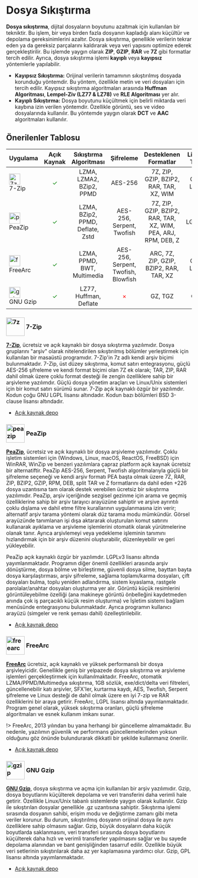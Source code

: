 <!-- NOTLAR
 - Bu kategoride lokal ve bulut tabanlı uygulamalar ayrı ayrı eklenebilir- tek bir tabloda belirtilebilir ancak lokal ve bulut tabanlı uygulamaların farkı anlatılmalıdır.
 - Tablo eklemeyi unutmayın
 - Uygun görseller eklemeyi unutmayın.
 - İçerik kuralları ve ekleme yapmak sayfalarını ziyaret edebilirsiniz -->

# Dosya Sıkıştırma

**Dosya sıkıştırma**, dijital dosyaların boyutunu azaltmak için kullanılan bir tekniktir. Bu işlem, bir veya birden fazla dosyanın kapladığı alanı küçültür ve depolama gereksinimlerini azaltır. Dosya sıkıştırma, genellikle verilerin tekrar eden ya da gereksiz parçalarını kaldırarak veya veri yapısını optimize ederek gerçekleştirilir. Bu işlemde yaygın olarak **ZIP**, **GZIP**, **RAR** ve **7Z** gibi formatlar tercih edilir. Ayrıca, dosya sıkıştırma işlemi **kayıplı** veya **kayıpsız** yöntemlerle yapılabilir.

- **Kayıpsız Sıkıştırma:** Orijinal verilerin tamamının sıkıştırılmış dosyada korunduğu yöntemdir. Bu yöntem, özellikle metin ve veri dosyaları için tercih edilir. Kayıpsız sıkıştırma algoritmaları arasında **Huffman Algoritması**, **Lempel-Ziv (LZ77 & LZ78)** ve **RLE Algoritması** yer alır.
- **Kayıplı Sıkıştırma:** Dosya boyutunu küçültmek için belirli miktarda veri kaybına izin verilen yöntemdir. Özellikle görüntü, ses ve video dosyalarında kullanılır. Bu yöntemde yaygın olarak **DCT** ve **AAC** algoritmaları kullanılır.

## Önerilenler Tablosu

| Uygulama | Açık Kaynak | Sıkıştırma Algoritması | Şifreleme | Desteklenen Formatlar | Lisans Türü | Platformlar |
| --- | :---: | :---: | :---: | :---: | :---: | :---: |
| <span style="display: inline-block; vertical-align: middle;"><img src="/docs/images/7zip.png" alt="7z" style="width: 30px; height: 30px;"> </span> <span style="display: inline-block; vertical-align: middle;"> 7-Zip </span> | <span style="color: green;">✓</span> | <span style="display: inline-block; vertical-align: middle;"> LZMA, LZMA2, BZip2, PPMD </span> | <span style="display: inline-block; vertical-align: middle;"> AES-256 </span> | <span style="display: inline-block; vertical-align: middle;"> 7Z, ZIP, GZIP, BZIP2, RAR, TAR, XZ, WIM </span> | GNU LGPL | <i class="fa-brands fa-windows"></i> <i class="fa-brands fa-apple"></i> <i class="fa-brands fa-linux"></i> <i class="fa-brands fa-freebsd"></i> |
| <span style="display: inline-block; vertical-align: middle;"><img src="/docs/images/peazip.png" alt="peazip" style="width: 30px; height: 30px;"> </span> <span style="display: inline-block; vertical-align: middle;"> PeaZip </span> | <span style="color: green;">✓</span> | <span style="display: inline-block; vertical-align: middle;"> LZMA, BZip2, PPMD, Deflate, Zstd </span> | <span style="display: inline-block; vertical-align: middle;"> AES-256, Serpent, Twofish </span> | <span style="display: inline-block; vertical-align: middle;"> 7Z, ZIP, GZIP, BZIP2, RAR, TAR, XZ, WIM, PEA, ARJ, RPM, DEB, Z </span> | LGPLv3 | <i class="fa-brands fa-windows"></i> <i class="fa-brands fa-apple"></i> <i class="fa-brands fa-linux"></i> <i class="fa-brands fa-freebsd"></i> |
| <span style="display: inline-block; vertical-align: middle;"><img src="/docs/images/freearc.png" alt="freearc" style="width: 30px; height: 30px;"> </span> <span style="display: inline-block; vertical-align: middle;"> FreeArc </span> | <span style="color: green;">✓</span> | <span style="display: inline-block; vertical-align: middle;"> LZMA, PPMD, BWT, Multimedia </span> | <span style="display: inline-block; vertical-align: middle;"> AES-256, Serpent, Twofish, Blowfish </span> | <span style="display: inline-block; vertical-align: middle;"> ARC, 7Z, ZIP, GZIP, BZIP2, RAR, TAR, XZ </span> | GNU LGPL | <i class="fa-brands fa-windows"></i> <i class="fa-brands fa-linux"></i> |
| <span style="display: inline-block; vertical-align: middle;"><img src="/docs/images/gzip.png" alt="gzip" style="width: 30px; height: 30px;"> </span> <span style="display: inline-block; vertical-align: middle;"> GNU Gzip </span> | <span style="color: green;">✓</span> | <span style="display: inline-block; vertical-align: middle;"> LZ77, Huffman, Deflate </span> |<span style="color: red;">×</span> | <span style="display: inline-block; vertical-align: middle;"> GZ, TGZ </span> | GPL | <i class="fa-brands fa-linux"></i> <i class="fa-brands fa-freebsd"></i> |

### <span style="display: inline-block; vertical-align: middle;"><img src="docs/images/7zip.png" alt="7z" style="width: 50px; height: auto;"> </span> <span style="display: inline-block; vertical-align: middle;"> 7-Zip

[**7-Zip**](https://www.7-zip.org/), ücretsiz ve açık kaynaklı bir dosya sıkıştırma yazılımıdır. Dosya gruplarını "arşiv" olarak nitelendirilen sıkıştırılmış bölümler yerleştirmek için kullanılan bir masaüstü programıdır. 7-Zip'in 7z adlı kendi arşiv biçimi bulunmaktadır. 7-Zip, üst düzey sıkıştırma, komut satırı entegrasyonu, güçlü AES-256 şifreleme ve kendi format biçimi olan 7Z ek olarak; TAR, ZIP, RAR dahil olmak üzere çoklu format desteği ile zengin özelliklere sahip bir arşivleme yazılımdır. Güçlü dosya yönetim araçları ve Linux/Unix sistemleri için bir komut satırı sürümü sunar. 7-Zip açık kaynaklı özgür bir yazılımdır. Kodun çoğu GNU LGPL lisansı altındadır. Kodun bazı bölümleri BSD 3-clause lisansı altındadır.

- [Açık kaynak depo](https://sourceforge.net/projects/sevenzip/files/7-Zip/)


### <span style="display: inline-block; vertical-align: middle;"><img src="docs/images/peazip.png" alt="peazip" style="width: 50px; height: auto;"> </span> <span style="display: inline-block; vertical-align: middle;"> PeaZip

[**PeaZip**](https://peazip.github.io/), ücretsiz ve açık kaynaklı bir dosya arşivleme yazılımıdır. Çoklu işletim sistemleri için (Windows, Linux, macOS, ReactOS, FreeBSD) için WinRAR, WinZip ve benzeri yazılımlara çapraz platform açık kaynak ücretsiz bir alternatiftir. PeaZip AES-256, Serpent, Twofish algoritmalarıyla güçlü bir şifreleme seçeneği ve kendi arşiv formatı PEA başta olmak üzere 7Z, RAR, ZIP, BZIP2, GZIP, RPM, DEB, split TAR ve Z formatlarını da dahil eden +226 dosya uzantısına tam olarak destek verebilen ücretsiz bir sıkıştırma yazılımıdır. PeaZip, arşiv içeriğinde sezgisel gezinme için arama ve geçmiş özelliklerine sahip bir arşiv tarayıcı arayüzüne sahiptir ve arşive ayrıntılı çoklu dışlama ve dahil etme filtre kurallarının uygulanmasına izin verir; alternatif arşiv tarama yöntemi olarak düz tarama modu mümkündür. Görsel arayüzünde tanımlanan işi dışa aktararak oluşturulan komut satırını kullanarak ayıklama ve arşivleme işlemlerini otomatik olarak yürütmelerine olanak tanır. Ayrıca arşivlemeyi veya yedekleme işleminin tanımını hızlandırmak için bir arşiv düzenini oluşturabilir, düzenleyebilir ve geri yükleyebilir.

PeaZip açık kaynaklı özgür bir yazılımdır. LGPLv3 lisansı altında yayımlanmaktadır. Programın diğer önemli özellikleri arasında arşiv dönüştürme, dosya bölme ve birleştirme, güvenli dosya silme, bayttan bayta dosya karşılaştırması, arşiv şifreleme, sağlama toplamı/karma dosyaları, çift dosyaları bulma, toplu yeniden adlandırma, sistem kıyaslama, rastgele parolalar/anahtar dosyaları oluşturma yer alır. Görüntü küçük resimlerini görüntüleyebilme özelliği (ana makineye görüntü önbelleğini kaydetmeden anında çok iş parçacıklı küçük resim oluşturma) ve İşletim sistemi bağlam menüsünde entegrasyonu bulunmaktadır. Ayrıca programın kullanıcı arayüzü (simgeler ve renk şeması dahil) özelleştirilebilir. 

- [Açık kaynak depo](https://github.com/peazip/PeaZip)

### <span style="display: inline-block; vertical-align: middle;"><img src="docs/images/freearc.png" alt="freearc" style="width: 50px; height: auto;"> </span> <span style="display: inline-block; vertical-align: middle;"> FreeArc

[**FreeArc**](https://sourceforge.net/projects/freearc) ücretsiz, açık kaynaklı ve yüksek performanslı bir dosya arşivleyicidir. Genellikle geniş bir yelpazede dosya sıkıştırma ve arşivleme işlemleri gerçekleştirmek için kullanılmaktadır. FreeArc, otomatik  LZMA/PPMD/Multimedya sıkıştırma, 1GB sözlük, exe/dict/delta veri filtreleri, güncellenebilir katı arşivler, SFX'ler, kurtarma kaydı, AES, Twofish, Serpent şifreleme ve Linux desteği de dahil olmak üzere en iyi 7-zip ve RAR özelliklerini bir araya getirir. FreeArc, LGPL lisansı altında yayımlanmaktadır. Program genel olarak, yüksek sıkıştırma oranları, güçlü şifreleme algoritmaları ve esnek kullanım imkanı sunar.

!> FreeArc, 2013 yılından bu yana herhangi bir güncelleme almamaktadır. Bu nedenle, yazılımın güvenlik ve performans güncellemelerinden yoksun olduğunu göz önünde bulundurarak dikkatli bir şekilde kullanmanız önerilir.

- [Açık kaynak depo](https://sourceforge.net/projects/freearc/)

### <span style="display: inline-block; vertical-align: middle;"><img src="docs/images/gzip.png" alt="gzip" style="width: 50px; height: auto;"> </span> <span style="display: inline-block; vertical-align: middle;"> GNU Gzip

[**GNU Gzip**](https://www.gzip.org/), dosya sıkıştırma ve açma için kullanılan bir arşiv yazılımıdır. Gzip, dosya boyutlarını küçülterek depolama ve veri transferini daha verimli hale getirir. Özellikle Linux/Unix tabanlı sistemlerde yaygın olarak kullanılır. Gzip ile sıkıştırılan dosyalar genellikle .gz uzantısına sahiptir. Sıkıştırma işlemi sırasında dosyanın sahibi, erişim modu ve değiştirme zamanı gibi meta veriler korunur. Bu durum, sıkıştırılmış dosyanın orijinal dosya ile aynı özelliklere sahip olmasını sağlar. Gzip, büyük dosyaların daha küçük boyutlarda saklanmasını, veri transferi sırasında dosya boyutlarını küçülterek daha hızlı ve verimli transferler yapılmasını sağlar ve bu sayede depolama alanından ve bant genişliğinden tasarruf edilir. Özellikle büyük veri setlerinin sıkıştırılarak daha az yer kaplamasına yardımcı olur. Gzip, GPL lisansı altında yayımlanmaktadır.

- [Açık kaynak depo](https://savannah.gnu.org/git/?group=gzip)
